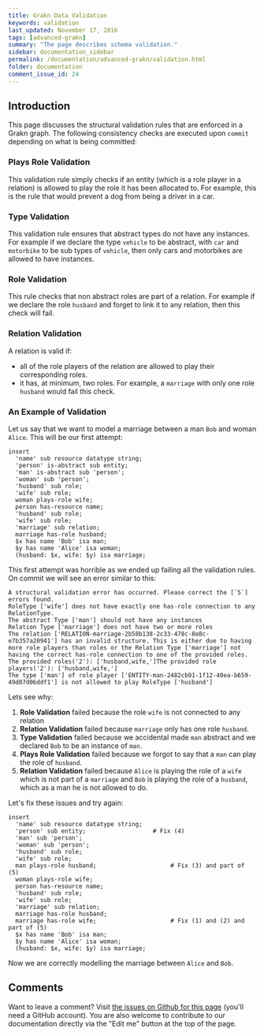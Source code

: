 ```yaml
---
title: Grakn Data Validation
keywords: validation
last_updated: November 17, 2016
tags: [advanced-grakn]
summary: "The page describes schema validation."
sidebar: documentation_sidebar
permalink: /documentation/advanced-grakn/validation.html
folder: documentation
comment_issue_id: 24
---
```



## Introduction

This page discusses the structural validation rules that are enforced in a Grakn graph. 
The following consistency checks are executed upon `commit` depending on what is being committed:

### Plays Role Validation 

This validation rule simply checks if an entity (which is a role player in a relation) is allowed to play the role it has been allocated to. For example, this is the rule that would prevent a dog from being a driver in a car.

### Type Validation

This validation rule ensures that abstract types do not have any instances. For example if we declare the type `vehicle` to be abstract, with `car` and `motorbike` to be sub types of `vehicle`, then only cars and motorbikes are allowed to have instances. 

### Role Validation

This rule checks that non abstract roles are part of a relation. For example if we declare the role `husband` and forget to link it to any relation, then this check will fail.

### Relation Validation

A relation is valid if: 

* all of the role players of the relation are allowed to play their corresponding roles. 
* it has, at minimum, two roles. For example, a `marriage` with only one role `husband` would fail this check.

### An Example of Validation

Let us say that we want to model a marriage between a man `Bob` and woman `Alice`.
This will be our first attempt:

```
insert
  'name' sub resource datatype string;
  'person' is-abstract sub entity;
  'man' is-abstract sub 'person';
  'woman' sub 'person';
  'husband' sub role;
  'wife' sub role;
  woman plays-role wife;
  person has-resource name;
  'husband' sub role;
  'wife' sub role;
  'marriage' sub relation;
  marriage has-role husband;
  $x has name 'Bob' isa man;
  $y has name 'Alice' isa woman;
  (husband: $x, wife: $y) isa marriage;
```
        
This first attempt was horrible as we ended up failing all the validation rules.         
On commit we will see an error similar to this:

```
A structural validation error has occurred. Please correct the [`5`] errors found.
RoleType ['wife'] does not have exactly one has-role connection to any RelationType.
The abstract Type ['man'] should not have any instances
Relation Type ['marriage'] does not have two or more roles
The relation ['RELATION-marriage-2b58b138-2c33-478c-8e8c-e7b357a20941'] has an invalid structure. This is either due to having more role players than roles or the Relation Type ['marriage'] not having the correct has-role connection to one of the provided roles. The provided roles('2'): ['husband,wife,']The provided role players('2'): ['husband,wife,']
The type ['man'] of role player ['ENTITY-man-2482cb91-1f12-40ea-b659-49d07d06ddf1'] is not allowed to play RoleType ['husband']
```
    
Lets see why:

1. **Role Validation** failed because the role `wife` is not connected to any relation
2. **Relation Validation** failed because `marriage` only has one role `husband`.
3. **Type Validation** failed because we accidental made `man` abstract and we declared `Bob` to be an instance of `man`.
4. **Plays Role Validation** failed because we forgot to say that a `man` can play the role of `husband`.
5. **Relation Validation** failed because `Alice` is playing the role of a `wife` which is not part of a `marriage` and `Bob` is playing the role of a `husband`, which as a man he is not allowed to do.

Let's fix these issues and try again:

```
insert
  'name' sub resource datatype string;
  'person' sub entity;                   # Fix (4)
  'man' sub 'person';
  'woman' sub 'person';
  'husband' sub role;
  'wife' sub role;
  man plays-role husband;                     # Fix (3) and part of (5)
  woman plays-role wife;
  person has-resource name;
  'husband' sub role;
  'wife' sub role;
  'marriage' sub relation;
  marriage has-role husband;
  marriage has-role wife;                     # Fix (1) and (2) and part of (5)
  $x has name 'Bob' isa man;
  $y has name 'Alice' isa woman;
  (husband: $x, wife: $y) isa marriage;
```

Now we are correctly modelling the marriage between `Alice` and `Bob`.

## Comments
Want to leave a comment? Visit <a href="https://github.com/graknlabs/docs/issues/24" target="_blank">the issues on Github for this page</a> (you'll need a GitHub account). You are also welcome to contribute to our documentation directly via the "Edit me" button at the top of the page.
